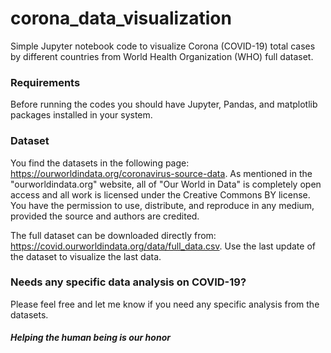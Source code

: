# corona_data_visualization
Simple Jupyter notebook code to visualize Corona (COVID-19) total cases by different countries from World Health Organization (WHO) full dataset.

### Requirements
Before running the codes you should have Jupyter, Pandas, and matplotlib packages installed in your system.

### Dataset
You find the datasets in the following page: https://ourworldindata.org/coronavirus-source-data. As mentioned in the "ourworldindata.org" website, all of "Our World in Data" is completely open access and all work is licensed under the Creative Commons BY license. You have the permission to use, distribute, and reproduce in any medium, provided the source and authors are credited. 

The full dataset can be downloaded directly from: https://covid.ourworldindata.org/data/full_data.csv. Use the last update of the dataset to visualize the last data.

### Needs any specific data analysis on COVID-19?
Please feel free and let me know if you need any specific analysis from the datasets. 
##### Helping the human being is our honor
